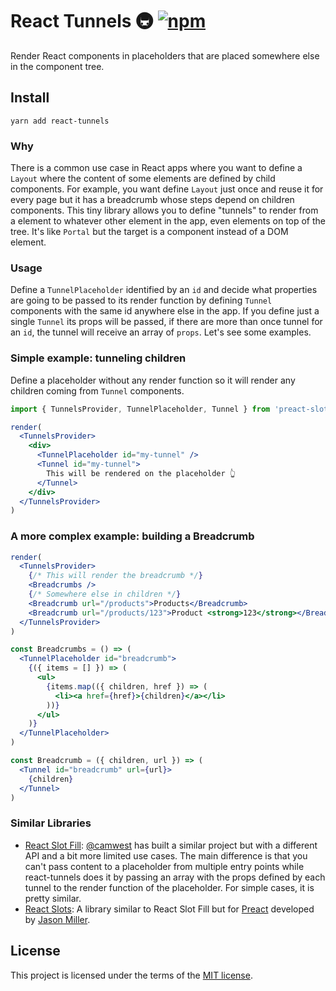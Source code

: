 # React Tunnels 🚇 [![npm](https://img.shields.io/npm/v/react-tunnels.svg?style=flat)](https://www.npmjs.org/package/react-tunnels)

Render React components in placeholders that are placed somewhere else in the component tree.

## Install

```
yarn add react-tunnels
```

### Why

There is a common use case in React apps where you want to define a `Layout` where the content of some elements are defined by child components. For example, you want define `Layout` just once and reuse it for every page but it has a breadcrumb whose steps depend on children components. This tiny library allows you to define "tunnels" to render from a element to whatever other element in the app, even elements on top of the tree. It's like `Portal` but the target is a component instead of a DOM element.

### Usage

Define a `TunnelPlaceholder` identified by an `id` and decide what properties are going to be passed to its render function by defining `Tunnel` components with the same id anywhere else in the app. If you define just a single `Tunnel` its props will be passed, if there are more than once tunnel for an `id`, the tunnel will receive an array of `props`. Let's see some examples.

### Simple example: tunneling children

Define a placeholder without any render function so it will render any children coming from `Tunnel` components.

```jsx
import { TunnelsProvider, TunnelPlaceholder, Tunnel } from 'preact-slots'

render(
  <TunnelsProvider>
    <div>
      <TunnelPlaceholder id="my-tunnel" />
      <Tunnel id="my-tunnel">
        This will be rendered on the placeholder 👆
      </Tunnel>
    </div>
  </TunnelsProvider>
)
```

### A more complex example: building a Breadcrumb

```jsx
render(
  <TunnelsProvider>
    {/* This will render the breadcrumb */}
    <Breadcrumbs />
    {/* Somewhere else in children */}
    <Breadcrumb url="/products">Products</Breadcrumb>
    <Breadcrumb url="/products/123">Product <strong>123</strong></Breadcrumb>
  </TunnelsProvider>
)

const Breadcrumbs = () => (
  <TunnelPlaceholder id="breadcrumb">
    {({ items = [] }) => (
      <ul>
        {items.map(({ children, href }) => (
          <li><a href={href}>{children}</a></li>
        ))}
      </ul>
    )}
  </TunnelPlaceholder>
)

const Breadcrumb = ({ children, url }) => (
  <Tunnel id="breadcrumb" url={url}>
    {children}
  </Tunnel>
)
```

### Similar Libraries

- [React Slot Fill](https://github.com/camwest/react-slot-fill): [@camwest](https://github.com/camwest) has built a similar project but with a different API and a bit more limited use cases. The main difference is that you can't pass content to a placeholder from multiple entry points while react-tunnels does it by passing an array with the props defined by each tunnel to the render function of the placeholder. For simple cases, it is pretty similar.
- [React Slots](https://github.com/developit/preact-slots): A library similar to React Slot Fill but for [Preact](https://github.com/developit/preact) developed by [Jason Miller](https://twitter.com/_developit).

## License

This project is licensed under the terms of the [MIT license](https://github.com/javivelasco/react-tunnels/blob/master/LICENSE).
